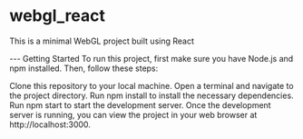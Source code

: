 # webgl_react
This is a minimal WebGL project built using React

--- Getting Started
To run this project, first make sure you have Node.js and npm installed. Then, follow these steps:

Clone this repository to your local machine.
Open a terminal and navigate to the project directory.
Run npm install to install the necessary dependencies.
Run npm start to start the development server.
Once the development server is running, you can view the project in your web browser at http://localhost:3000.
